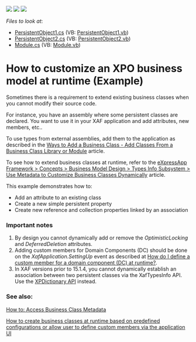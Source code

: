 <!-- default badges list -->
![](https://img.shields.io/endpoint?url=https://codecentral.devexpress.com/api/v1/VersionRange/128589025/23.2.4%2B)
[![](https://img.shields.io/badge/Open_in_DevExpress_Support_Center-FF7200?style=flat-square&logo=DevExpress&logoColor=white)](https://supportcenter.devexpress.com/ticket/details/E250)
[![](https://img.shields.io/badge/📖_How_to_use_DevExpress_Examples-e9f6fc?style=flat-square)](https://docs.devexpress.com/GeneralInformation/403183)
<!-- default badges end -->
<!-- default file list -->
*Files to look at*:

* [PersistentObject1.cs](./CS/MyXPOClassLibrary/PersistentObject1.cs) (VB: [PersistentObject1.vb](./VB/MyXPOClassLibrary/PersistentObject1.vb))
* [PersistentObject2.cs](./CS/MyXPOClassLibrary/PersistentObject2.cs) (VB: [PersistentObject2.vb](./VB/MyXPOClassLibrary/PersistentObject2.vb))
* [Module.cs](./CS/WinSolution.Module/Module.cs) (VB: [Module.vb](./VB/WinSolution.Module/Module.vb))
<!-- default file list end -->
# How to customize an XPO business model at runtime (Example)

Sometimes there is a requirement to extend existing business classes when you cannot modify their source code.

For instance, you have an assembly where some persistent classes are declared. You want to use it in your XAF application and add attributes, new members, etc..

To use types from external assemblies, add them to the application as described in the [Ways to Add a Business Class - Add Classes From a Business Class Library or Module](https://docs.devexpress.com/eXpressAppFramework/112847/concepts/business-model-design/business-model-design-with-xpo/ways-to-add-a-business-class#add-classes-from-a-business-class-library-or-module) article.

To see how to extend business classes at runtime, refer to the [eXpressApp Framework > Concepts > Business Model Design > Types Info Subsystem > Use Metadata to Customize Business Classes Dynamically](https://documentation.devexpress.com/eXpressAppFramework/113583/Concepts/Business-Model-Design/Types-Info-Subsystem/Use-Metadata-to-Customize-Business-Classes-Dynamically) article.

This example demonstrates how to:
- Add an attribute to an existing class
- Create a new simple persistent property
- Create new reference and collection properties linked by an association

### Important notes

1. By design you cannot dynamically add or remove the *OptimisticLocking* and *DeferredDeletion* attributes.
2. Adding custom members for Domain Components (DC) should be done on the *XafApplication.SettingUp* event as described at [How do I define a custom member for a domain component (DC) at runtime?](https://www.devexpress.com/Support/Center/p/S34769).
3. In XAF versions prior to 15.1.4, you cannot dynamically establish an association between two persistent classes via the XafTypesInfo API. Use the [XPDictionary API](https://www.devexpress.com/Support/Center/Example/Details/E5139/) instead.

### See also:

[How to: Access Business Class Metadata](https://www.devexpress.com/Support/Center/p/E1649)

[How to create business classes at runtime based on predefined configurations or allow user to define custom members via the application UI](https://www.devexpress.com/Support/Center/p/T284822)
